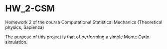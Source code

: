 # HW_2-CSM

Homework 2 of the course Computational Statistical Mechanics (Theoretical physics, Sapienza)

The purpose of this project is that of performing a simple Monte Carlo simulation.
